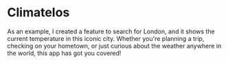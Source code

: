 # ClimateIos
As an example, I created a feature to search for London, and it shows the current temperature in this iconic city. Whether you're planning a trip, checking on your hometown, or just curious about the weather anywhere in the world, this app has got you covered!
